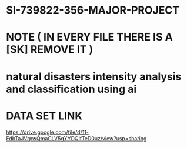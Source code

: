 # SI-739822-356-MAJOR-PROJECT
# NOTE ( IN EVERY FILE THERE IS A [SK] REMOVE IT )
# natural disasters intensity analysis and classification using ai
# DATA SET LINK
https://drive.google.com/file/d/11-FdbTaJVrpwQmaCLV5gYYDQlfTeD0uz/view?usp=sharing

